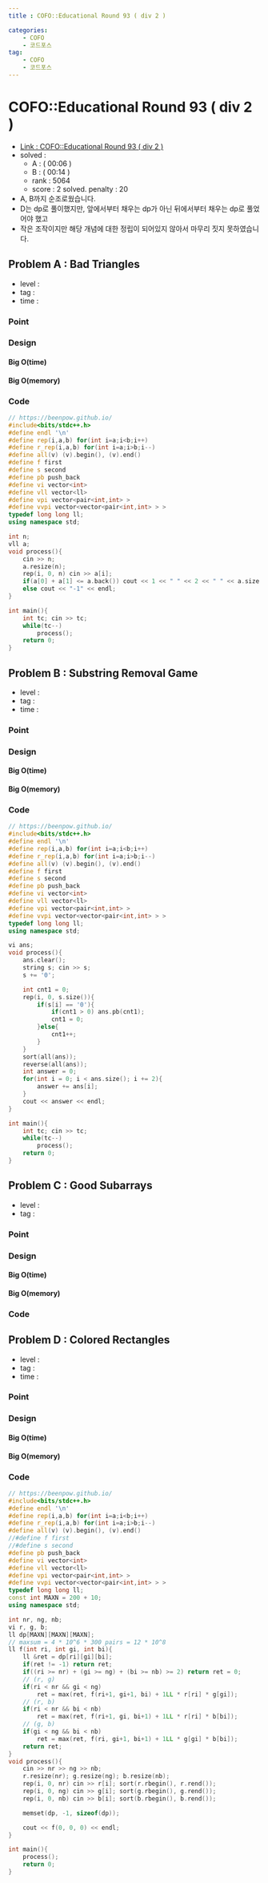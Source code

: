 ```yaml
---
title : COFO::Educational Round 93 ( div 2 )

categories:
    - COFO
    - 코드포스
tag:
    - COFO
    - 코드포스
---
```

# COFO::Educational Round 93 ( div 2 )
- [Link : COFO::Educational Round 93 ( div 2 )](https://codeforces.com/contest/1398)
- solved : 
  - A :  ( 00:06 )
  - B :  ( 00:14 )
  - rank : 5064
  - score : 2 solved. penalty : 20
- A, B까지 순조로웠습니다.
- D는 dp로 풀이했지만, 앞에서부터 채우는 dp가 아닌 뒤에서부터 채우는 dp로 풀었어야 했고
- 작은 조작이지만 해당 개념에 대한 정립이 되어있지 않아서 마무리 짓지 못하였습니다.

## Problem A : Bad Triangles

- level :
- tag :
- time :

### Point

### Design

#### Big O(time)

#### Big O(memory)

### Code

```cpp
// https://beenpow.github.io/
#include<bits/stdc++.h>
#define endl '\n'
#define rep(i,a,b) for(int i=a;i<b;i++)
#define r_rep(i,a,b) for(int i=a;i>b;i--)
#define all(v) (v).begin(), (v).end()
#define f first
#define s second
#define pb push_back
#define vi vector<int>
#define vll vector<ll>
#define vpi vector<pair<int,int> >
#define vvpi vector<vector<pair<int,int> > >
typedef long long ll;
using namespace std;

int n;
vll a;
void process(){
    cin >> n;
    a.resize(n);
    rep(i, 0, n) cin >> a[i];
    if(a[0] + a[1] <= a.back()) cout << 1 << " " << 2 << " " << a.size() << endl;
    else cout << "-1" << endl;
}

int main(){
    int tc; cin >> tc;
    while(tc--)
        process();
    return 0;
}
```

## Problem B : Substring Removal Game

- level :
- tag :
- time :

### Point

### Design

#### Big O(time)

#### Big O(memory)

### Code

```cpp
// https://beenpow.github.io/
#include<bits/stdc++.h>
#define endl '\n'
#define rep(i,a,b) for(int i=a;i<b;i++)
#define r_rep(i,a,b) for(int i=a;i>b;i--)
#define all(v) (v).begin(), (v).end()
#define f first
#define s second
#define pb push_back
#define vi vector<int>
#define vll vector<ll>
#define vpi vector<pair<int,int> >
#define vvpi vector<vector<pair<int,int> > >
typedef long long ll;
using namespace std;

vi ans;
void process(){
    ans.clear();
    string s; cin >> s;
    s += '0';

    int cnt1 = 0;
    rep(i, 0, s.size()){
        if(s[i] == '0'){
            if(cnt1 > 0) ans.pb(cnt1);
            cnt1 = 0;
        }else{
            cnt1++;
        }
    }
    sort(all(ans));
    reverse(all(ans));
    int answer = 0;
    for(int i = 0; i < ans.size(); i += 2){
        answer += ans[i];
    }
    cout << answer << endl;
}

int main(){
    int tc; cin >> tc;
    while(tc--)
        process();
    return 0;
}
```

## Problem C : Good Subarrays

- level :
- tag :

### Point

### Design

#### Big O(time)

#### Big O(memory)

### Code

## Problem D : Colored Rectangles

- level :
- tag :
- time :

### Point

### Design

#### Big O(time)

#### Big O(memory)

### Code

```cpp
// https://beenpow.github.io/
#include<bits/stdc++.h>
#define endl '\n'
#define rep(i,a,b) for(int i=a;i<b;i++)
#define r_rep(i,a,b) for(int i=a;i>b;i--)
#define all(v) (v).begin(), (v).end()
//#define f first
//#define s second
#define pb push_back
#define vi vector<int>
#define vll vector<ll>
#define vpi vector<pair<int,int> >
#define vvpi vector<vector<pair<int,int> > >
typedef long long ll;
const int MAXN = 200 + 10;
using namespace std;

int nr, ng, nb;
vi r, g, b;
ll dp[MAXN][MAXN][MAXN];
// maxsum = 4 * 10^6 * 300 pairs = 12 * 10^8
ll f(int ri, int gi, int bi){
    ll &ret = dp[ri][gi][bi];
    if(ret != -1) return ret;
    if((ri >= nr) + (gi >= ng) + (bi >= nb) >= 2) return ret = 0;
    // (r, g)
    if(ri < nr && gi < ng)
        ret = max(ret, f(ri+1, gi+1, bi) + 1LL * r[ri] * g[gi]);
    // (r, b)
    if(ri < nr && bi < nb)
        ret = max(ret, f(ri+1, gi, bi+1) + 1LL * r[ri] * b[bi]);
    // (g, b)
    if(gi < ng && bi < nb)
        ret = max(ret, f(ri, gi+1, bi+1) + 1LL * g[gi] * b[bi]);
    return ret;
}
void process(){
    cin >> nr >> ng >> nb;
    r.resize(nr); g.resize(ng); b.resize(nb);
    rep(i, 0, nr) cin >> r[i]; sort(r.rbegin(), r.rend());
    rep(i, 0, ng) cin >> g[i]; sort(g.rbegin(), g.rend());
    rep(i, 0, nb) cin >> b[i]; sort(b.rbegin(), b.rend());

    memset(dp, -1, sizeof(dp));

    cout << f(0, 0, 0) << endl;
}

int main(){
    process();
    return 0;
}
```
